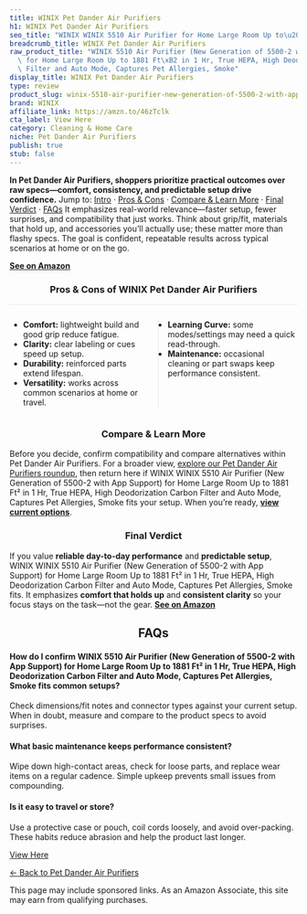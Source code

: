 ```yaml
---
title: WINIX Pet Dander Air Purifiers
h1: WINIX Pet Dander Air Purifiers
seo_title: "WINIX WINIX 5510 Air Purifier for Home Large Room Up to\u2026"
breadcrumb_title: WINIX Pet Dander Air Purifiers
raw_product_title: "WINIX 5510 Air Purifier (New Generation of 5500-2 with App Support)\
  \ for Home Large Room Up to 1881 Ft\xB2 in 1 Hr, True HEPA, High Deodorization Carbon\
  \ Filter and Auto Mode, Captures Pet Allergies, Smoke"
display_title: WINIX Pet Dander Air Purifiers
type: review
product_slug: winix-5510-air-purifier-new-generation-of-5500-2-with-app-support-for-h-2cfa3373
brand: WINIX
affiliate_link: https://amzn.to/46zTclk
cta_label: View Here
category: Cleaning & Home Care
niche: Pet Dander Air Purifiers
publish: true
stub: false
---
```


<div id="intro" class="full-width"><p><strong>In Pet Dander Air Purifiers, shoppers prioritize practical outcomes over raw specs&mdash;comfort, consistency, and predictable setup drive confidence.</strong> Jump to: <a href="#intro">Intro</a> · <a href="#pros-cons">Pros &amp; Cons</a> · <a href="#compare-more">Compare &amp; Learn More</a> · <a href="#verdict">Final Verdict</a> · <a href="#faqs">FAQs</a> It emphasizes real-world relevance&mdash;faster setup, fewer surprises, and compatibility that just works. Think about grip/fit, materials that hold up, and accessories you’ll actually use; these matter more than flashy specs. The goal is confident, repeatable results across typical scenarios at home or on the go.</p><p><a href="https://amzn.to/46zTclk" rel="nofollow sponsored noopener" target="_blank"><strong>See on Amazon</strong></a></p></div>
<h3 id="pros-cons" style="text-align:center;">Pros &amp; Cons of WINIX Pet Dander Air Purifiers</h3>
<div class="pc-grid" style="display:grid;grid-template-columns:1fr 1fr;gap:16px;border-top:1px solid #e5e7eb;padding-top:12px;">
  <ul>
    <li><strong>Comfort:</strong> lightweight build and good grip reduce fatigue.</li>
    <li><strong>Clarity:</strong> clear labeling or cues speed up setup.</li>
    <li><strong>Durability:</strong> reinforced parts extend lifespan.</li>
    <li><strong>Versatility:</strong> works across common scenarios at home or travel.</li>
  </ul>
  <ul style="border-left:1px solid #e5e7eb;padding-left:16px;">
    <li><strong>Learning Curve:</strong> some modes/settings may need a quick read-through.</li>
    <li><strong>Maintenance:</strong> occasional cleaning or part swaps keep performance consistent.</li>
  </ul>
</div>


<h3 id="compare-more" style="text-align:center;">Compare &amp; Learn More</h3>
<p>Before you decide, confirm compatibility and compare alternatives within Pet Dander Air Purifiers. For a broader view, <a href="#">explore our Pet Dander Air Purifiers roundup</a>, then return here if WINIX WINIX 5510 Air Purifier (New Generation of 5500-2 with App Support) for Home Large Room Up to 1881 Ft² in 1 Hr, True HEPA, High Deodorization Carbon Filter and Auto Mode, Captures Pet Allergies, Smoke fits your setup. When you’re ready, <a href="https://amzn.to/46zTclk" rel="nofollow sponsored noopener" target="_blank"><strong>view current options</strong></a>.</p>

<h3 id="verdict" style="text-align:center;">Final Verdict</h3>
<p>If you value <strong>reliable day-to-day performance</strong> and <strong>predictable setup</strong>, WINIX WINIX 5510 Air Purifier (New Generation of 5500-2 with App Support) for Home Large Room Up to 1881 Ft² in 1 Hr, True HEPA, High Deodorization Carbon Filter and Auto Mode, Captures Pet Allergies, Smoke fits. It emphasizes <strong>comfort that holds up</strong> and <strong>consistent clarity</strong> so your focus stays on the task&mdash;not the gear. <a href="https://amzn.to/46zTclk" rel="nofollow sponsored noopener" target="_blank"><strong>See on Amazon</strong></a></p>

<h2 id="faqs" style="text-align:center;">FAQs</h2>
<h4><strong>How do I confirm WINIX 5510 Air Purifier (New Generation of 5500-2 with App Support) for Home Large Room Up to 1881 Ft² in 1 Hr, True HEPA, High Deodorization Carbon Filter and Auto Mode, Captures Pet Allergies, Smoke fits common setups?</strong></h4>
<p>Check dimensions/fit notes and connector types against your current setup. When in doubt, measure and compare to the product specs to avoid surprises.</p>
<h4><strong>What basic maintenance keeps performance consistent?</strong></h4>
<p>Wipe down high-contact areas, check for loose parts, and replace wear items on a regular cadence. Simple upkeep prevents small issues from compounding.</p>
<h4><strong>Is it easy to travel or store?</strong></h4>
<p>Use a protective case or pouch, coil cords loosely, and avoid over-packing. These habits reduce abrasion and help the product last longer.</p>

<p><a class="btn" href="https://amzn.to/46zTclk" target="_blank" rel="nofollow sponsored noopener">View Here</a></p>
<p><a href="/roundups/cleaning-home-care/pet-dander-air-purifiers/">← Back to Pet Dander Air Purifiers</a></p>
<aside class="disclosure">This page may include sponsored links. As an Amazon Associate, this site may earn from qualifying purchases.</aside>
